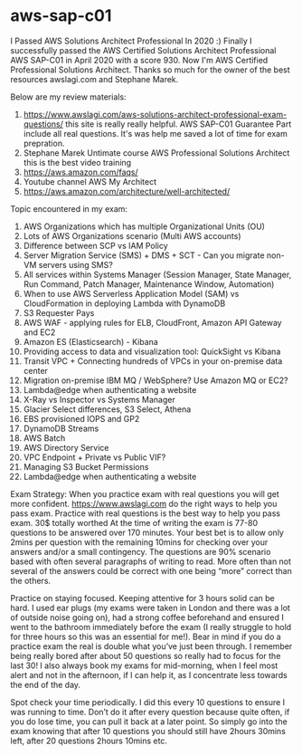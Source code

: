 # aws-sap-c01
I Passed AWS Solutions Architect Professional In 2020 :)
Finally I successfully passed the AWS Certified Solutions Architect Professional AWS SAP-C01 in April 2020 with a score 930.
Now I'm AWS Certified Professional Solutions Architect.
Thanks so much for the owner of the best resources awslagi.com and Stephane Marek.

Below are my review materials:
1. https://www.awslagi.com/aws-solutions-architect-professional-exam-questions/
this site is really really helpful. AWS SAP-C01 Guarantee Part include all real questions. It's was help me saved a lot of time for exam prepration.
2. Stephane Marek Untimate course AWS Professional Solutions Architect this is the best video training
3. https://aws.amazon.com/faqs/
4. Youtube channel AWS My Architect 
5. https://aws.amazon.com/architecture/well-architected/

Topic encountered in my exam:
1. AWS Organizations which has multiple Organizational Units (OU)
2. Lots of AWS Organizations scenario (Multi AWS accounts)
3. Difference between SCP vs IAM Policy
4. Server Migration Service (SMS) + DMS + SCT - Can you migrate non-VM servers using SMS?
5. All services within Systems Manager (Session Manager, State Manager, Run Command, Patch Manager, Maintenance Window, Automation)
6. When to use AWS Serverless Application Model (SAM) vs CloudFormation in deploying Lambda with DynamoDB
7. S3 Requester Pays
8. AWS WAF - applying rules for ELB, CloudFront, Amazon API Gateway and EC2
9. Amazon ES (Elasticsearch) - Kibana
10. Providing access to data and visualization tool: QuickSight vs Kibana
11. Transit VPC + Connecting hundreds of VPCs in your on-premise data center
12. Migration on-premise IBM MQ / WebSphere? Use Amazon MQ or EC2?
13. Lambda@edge when authenticating a website
14. X-Ray vs Inspector vs Systems Manager
15. Glacier Select differences, S3 Select, Athena
16. EBS provisioned IOPS and GP2
17. DynamoDB Streams
18. AWS Batch
19. AWS Directory Service
20. VPC Endpoint + Private vs Public VIF?
21. Managing S3 Bucket Permissions
22. Lambda@edge when authenticating a website

Exam Strategy:
When you practice exam with real questions you will get more confident. https://www.awslagi.com do the right ways to help you pass exam.
Practice with real questions is the best way to help you pass exam. 30$ totally worthed
At the time of writing the exam is 77-80 questions to be answered over 170 minutes.  Your best bet is to allow only 2mins per question with the remaining 10mins for checking over your answers and/or a small contingency.  The questions are 90% scenario based with often several paragraphs of writing to read.  More often than not several of the answers could be correct with one being “more” correct than the others.

Practice on staying focused.  Keeping attentive for 3 hours solid can be hard.  I used ear plugs (my exams were taken in London and there was a lot of outside noise going on), had a strong coffee beforehand and ensured I went to the bathroom immediately before the exam (I really struggle to hold for three hours so this was an essential for me!).  Bear in mind if you do a practice exam the real is double what you’ve just been through.  I remember being really bored after about 50 questions so really had to focus for the last 30!  I also always book my exams for mid-morning, when I feel most alert and not in the afternoon, if I can help it, as I concentrate less towards the end of the day.

Spot check your time periodically.  I did this every 10 questions to ensure I was running to time.  Don’t do it after every question because quite often, if you do lose time, you can pull it back at a later point.  So simply go into the exam knowing that after 10 questions you should still have 2hours 30mins left, after 20 questions 2hours 10mins etc.

